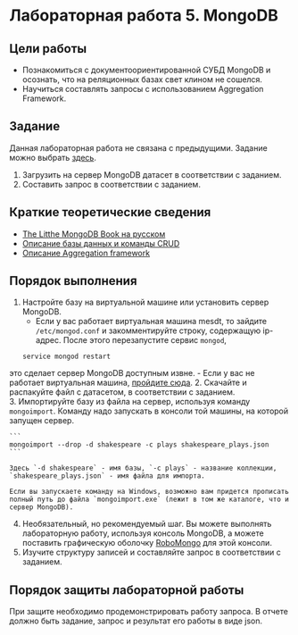 # Лабораторная работа 5. MongoDB

## Цели работы

- Познакомиться с документоориентированной СУБД MongoDB  и осознать, что на реляционных базах свет клином не сошелся.
- Научиться составлять запросы с использованием Aggregation Framework.

## Задание

Данная лабораторная работа не связана с предыдущими. Задание можно выбрать [здесь](/mesdt/course/wiki/Tasks-Mongo). 

1. Загрузить на сервер MongoDB датасет в соответствии с заданием.
2. Составить запрос в соответствии с заданием.

## Краткие теоретические сведения
- [The Litthe MongoDB Book на русском](http://jsman.ru/mongo-book/)
- [Описание базы данных и команды CRUD](/mesdt/course/wiki/Cheat-list-Mongo) 
- [Описание Aggregation framework](/mesdt/course/wiki/Cheat-list-Mongo-Aggregation-Framework) 

## Порядок выполнения

1. Настройте базу на виртуальной машине или установить сервер MongoDB.
	- Если у вас работает виртуальная машина mesdt, то зайдите `/etc/mongod.conf` и закомментируйте строку, содержащую ip-адрес. После этого перезапустите сервис `mongod`, 
	```
	service mongod restart
	```
это сделает сервер MongoDB доступным извне.
	- Если у вас не работает виртуальная машина, [пройдите сюда](/mesdt/course/wiki/Install-Mongo).
2. Скачайте и распакуйте файл с датасетом, в соответствии с заданием.	
3. Импортируйте базу из файла на сервер, используя команду `mongoimport`. Команду надо запускать в консоли той машины, на которой запущен сервер. 
	
	```
	mongoimport --drop -d shakespeare -c plays shakespeare_plays.json
	```
	
	Здесь `-d shakespeare` - имя базы, `-c plays` - название коллекции, `shakespeare_plays.json` - имя файла для импорта.
	
	Если вы запускаете команду на Windows, возможно вам придется прописать полный путь до файла `mongoimport.exe` (лежит в том же каталоге, что и сервер MongoDB).
	
4. Необязательный, но рекомендуемый шаг. Вы можете выполнять лабораторную работу, используя консоль MongoDB, а можете поставить графическую оболочку [RoboMongo](http://robomongo.org/) для этой консоли.
5. Изучите структуру записей и составляйте запрос в соответствии с заданием.

## Порядок защиты лабораторной работы
При защите необходимо продемонстрировать работу запроса. В отчете должно быть задание, запрос и результат его работы в виде json.
